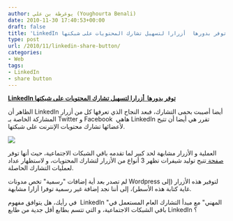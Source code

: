 ```yaml
---
author: يوغرطة بن علي (Youghourta Benali)
date: 2010-11-30 17:40:53+00:00
draft: false
title: 'LinkedIn توفر بدورها  أزرارا لتسهيل تشارك المحتويات على شبكتها '
type: post
url: /2010/11/linkedin-share-button/
categories:
- Web
tags:
- LinkedIn
- share button
---
```


**[LinkedIn توفر بدورها  أزرارا لتسهيل تشارك المحتويات على شبكتها](http://www.it-scoop.com/2010/11/linkedin-share-button/)**




الظاهر أن LinkedIn أيضا أصيبت بحمى التشارك، فبعد النجاح الذي تعرفها كل من أزرار المشاركة الخاصة بـ Twitter و Facebook  هاهي LinkedIn تقرر هي أيضا أن تتيح لأعضائها تشارك محتويات الإنترنت على شبكتها.




[![](http://www.it-scoop.com/wp-content/uploads/2010/11/linkedin_share_button.jpg)
](http://www.it-scoop.com/2010/11/linkedin-share-button/)


العملية و الأزرار مشابهة لحد كبير لما تقدمه باقي الشبكات الاجتماعية، حيث أنها توفر [صفحة ](http://www.linkedin.com/publishers)تتيح توليد شيفرات تظهر 3 أنواع من الأزرار لتشارك المحتويات، و لاستظهار عداد لعمليات التشارك الحاصلة.

لم تصدر بعد أية إضافات "رسمية" تخص مدونات Wordpress لتوفير هذه الأزرار (إلى غاية كتابة هذه الأسطر)، إلى أننا نجد إضافة غير رسمية توفرا أزارا مشابهة.

في رأيك، هل يتوافق مفهوم  LinkedIn "المهني" مع مبدأ التشارك العام المستعمل في باقي الشبكات الاجتماعية، و التي تتسم بطابع أقل جدية من طابع LinkedIn ؟
